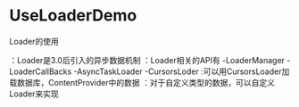 # UseLoaderDemo
Loader的使用

：Loader是3.0后引入的异步数据机制
：Loader相关的API有
    -LoaderManager
    -LoaderCallBacks
    -AsyncTaskLoader
    -CursorsLoder
:可以用CursorsLoader加载数据库，ContentProvider中的数据
：对于自定义类型的数据，可以自定义Loader来实现
